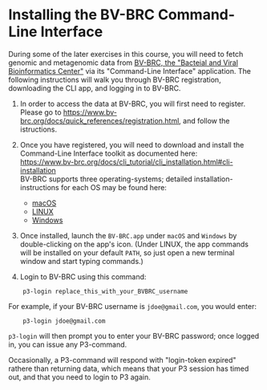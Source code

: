 # Installing the BV-BRC Command-Line Interface

During some of the later exercises in this course, you will need to fetch genomic and metagenomic data from [BV-BRC, the "Bacteial and Viral Bioinformatics Center"](https://www.bv-brc.org/) via its "Command-Line Interface" application.
The following instructions will walk you through BV-BRC registration, downloading the CLI app, and logging in to BV-BRC.

1. In order to access the data at BV-BRC, you will first need to register. Please go to
https://www.bv-brc.org/docs/quick_references/registration.html,
and follow the istructions.

2. Once you have registered, you will need to download and install the Command-Line Interface toolkit as documented here:<br>
https://www.bv-brc.org/docs/cli_tutorial/cli_installation.html#cli-installation<br>
BV-BRC supports three operating-systems; detailed installation-instructions for each OS may be found here:
    * [macOS](https://www.bv-brc.org/docs/cli_tutorial/cli_installation.html#installation-on-macos)
    * [LINUX](https://www.bv-brc.org/docs/cli_tutorial/cli_installation.html#installation-on-debian-ubuntu-mint-linux)
    * [Windows](https://www.bv-brc.org/docs/cli_tutorial/cli_installation.html#installation-on-windows)

3. Once installed, launch the `BV-BRC.app` under `macOS` and `Windows` by double-clicking on the app's icon. (Under LINUX, the app commands will be installed on your default `PATH`, so just open a new terminal window and start typing commands.)

4. Login to BV-BRC using this command:
```
    p3-login replace_this_with_your_BVBRC_username
```

For example, if your BV-BRC username is `jdoe@gmail.com`,
you would enter:
```
    p3-login jdoe@gmail.com
```


`p3-login` will then prompt you to enter your BV-BRC password;
once logged in, you can issue any P3-command.

Occasionally, a P3-command will respond with "login-token expired" rathere than returning data, which means that your P3 session has timed out, and that you need to login to P3 again.
